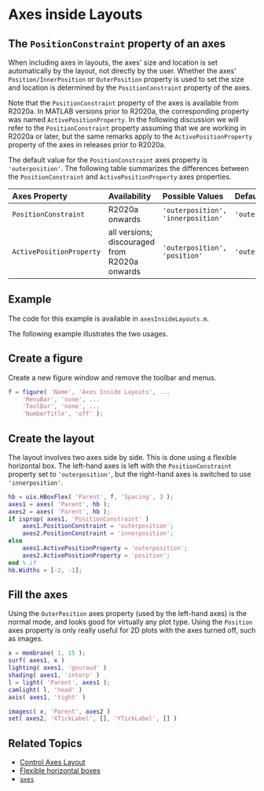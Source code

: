 # Axes inside Layouts

##  The `PositionConstraint` property of an axes 

When including axes in layouts, the axes' size and location is set automatically by the layout, not directly by the user. Whether the axes' `Position/InnerPosition` or `OuterPosition` property is used to set the size and location is determined by the `PositionConstraint` property of the axes.

Note that the `PositionConstraint` property of the axes is available from R2020a. In MATLAB versions prior to R2020a, the corresponding property was named `ActivePositionProperty`. In the following discussion we will refer to the `PositionConstraint` property assuming that we are working in R2020a or later, but the same remarks apply to the `ActivePositionProperty` property of the axes in releases prior to R2020a.

The default value for the `PositionConstraint` axes property is `'outerposition'`. The following table summarizes the differences between the `PositionConstraint` and `ActivePositionProperty` axes properties.

| Axes Property | Availability | Possible Values | Default Value |
| :-- | :-- | :-- | :-- |
| `PositionConstraint` | R2020a onwards | `'outerposition', 'innerposition'` | `'outerposition'` |
| `ActivePositionProperty` | all versions; discouraged from R2020a onwards | `'outerposition', 'position'` | `'outerposition'` |

## Example

The code for this example is available in `axesInsideLayouts.m`.

The following example illustrates the two usages.

## Create a figure

Create a new figure window and remove the toolbar and menus.

```matlab
f = figure( 'Name', 'Axes Inside Layouts', ...
    'MenuBar', 'none', ...
    'ToolBar', 'none', ...
    'NumberTitle', 'off' );
```

## Create the layout

The layout involves two axes side by side. This is done using a flexible horizontal box. The left\-hand axes is left with the `PositionConstraint` property set to `'outerposition'`, but the right\-hand axes is switched to use `'innerposition'`.

```matlab
hb = uix.HBoxFlex( 'Parent', f, 'Spacing', 3 );
axes1 = axes( 'Parent', hb );
axes2 = axes( 'Parent', hb );
if isprop( axes1, 'PositionConstraint' )
    axes1.PositionConstraint = 'outerposition';
    axes2.PositionConstraint = 'innerposition';
else
    axes1.ActivePositionProperty = 'outerposition';
    axes2.ActivePositionProperty = 'position';
end % if
hb.Widths = [-2, -1];
```

## Fill the axes

Using the `OuterPosition` axes property (used by the left\-hand axes) is the normal mode, and looks good for virtually any plot type. Using the `Position` axes property is only really useful for 2D plots with the axes turned off, such as images.

```matlab
x = membrane( 1, 15 );
surf( axes1, x )
lighting( axes1, 'gouraud' )
shading( axes1, 'interp' )
l = light( 'Parent', axes1 );
camlight( l, 'head' )
axis( axes1, 'tight' )

imagesc( x, 'Parent', axes2 )
set( axes2, 'XTickLabel', [], 'YTickLabel', [] )
```

## Related Topics

* [Control Axes Layout](https://www.mathworks.com/help/matlab/creating_plots/automatic-axes-resize.html)
* [Flexible horizontal boxes](uixHBox.md)
* [`axes`](https://www.mathworks.com/help/matlab/ref/axes.html)